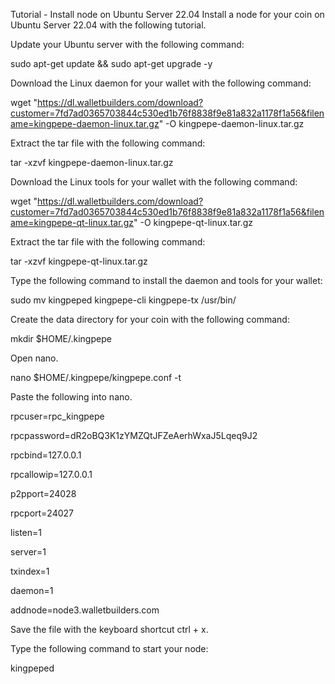 Tutorial - Install node on Ubuntu Server 22.04
Install a node for your coin on Ubuntu Server 22.04 with the following tutorial.

Update your Ubuntu server with the following command:

sudo apt-get update && sudo apt-get upgrade -y

Download the Linux daemon for your wallet with the following command:

wget "https://dl.walletbuilders.com/download?customer=7fd7ad0365703844c530ed1b76f8838f9e81a832a1178f1a56&filename=kingpepe-daemon-linux.tar.gz" -O kingpepe-daemon-linux.tar.gz

Extract the tar file with the following command:

tar -xzvf kingpepe-daemon-linux.tar.gz

Download the Linux tools for your wallet with the following command:

wget "https://dl.walletbuilders.com/download?customer=7fd7ad0365703844c530ed1b76f8838f9e81a832a1178f1a56&filename=kingpepe-qt-linux.tar.gz" -O kingpepe-qt-linux.tar.gz

Extract the tar file with the following command:

tar -xzvf kingpepe-qt-linux.tar.gz

Type the following command to install the daemon and tools for your wallet:

sudo mv kingpeped kingpepe-cli kingpepe-tx /usr/bin/

Create the data directory for your coin with the following command:

mkdir $HOME/.kingpepe

Open nano.

nano $HOME/.kingpepe/kingpepe.conf -t

Paste the following into nano.

rpcuser=rpc_kingpepe

rpcpassword=dR2oBQ3K1zYMZQtJFZeAerhWxaJ5Lqeq9J2

rpcbind=127.0.0.1

rpcallowip=127.0.0.1

p2pport=24028

rpcport=24027

listen=1

server=1

txindex=1

daemon=1

addnode=node3.walletbuilders.com

Save the file with the keyboard shortcut ctrl + x.

Type the following command to start your node:

kingpeped
